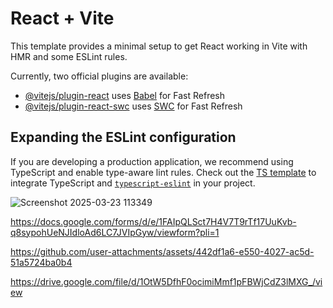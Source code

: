 # React + Vite

This template provides a minimal setup to get React working in Vite with HMR and some ESLint rules.

Currently, two official plugins are available:

- [@vitejs/plugin-react](https://github.com/vitejs/vite-plugin-react/blob/main/packages/plugin-react/README.md) uses [Babel](https://babeljs.io/) for Fast Refresh
- [@vitejs/plugin-react-swc](https://github.com/vitejs/vite-plugin-react-swc) uses [SWC](https://swc.rs/) for Fast Refresh

## Expanding the ESLint configuration

If you are developing a production application, we recommend using TypeScript and enable type-aware lint rules. Check out the [TS template](https://github.com/vitejs/vite/tree/main/packages/create-vite/template-react-ts) to integrate TypeScript and [`typescript-eslint`](https://typescript-eslint.io) in your project.


![Screenshot 2025-03-23 113349](https://github.com/user-attachments/assets/3d62e6ac-9cc0-449a-a954-7d6ebf70423e)

https://docs.google.com/forms/d/e/1FAIpQLSct7H4V7T9rTf17UuKvb-q8sypohUeNJIdloAd6LC7JVIpGyw/viewform?pli=1


https://github.com/user-attachments/assets/442df1a6-e550-4027-ac5d-51a5724ba0b4

https://drive.google.com/file/d/1OtW5DfhF0ocimiMmf1pFBWjCdZ3lMXG_/view
